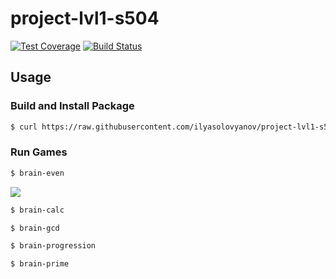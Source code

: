 # project-lvl1-s504
[![Test Coverage](https://api.codeclimate.com/v1/badges/a99a88d28ad37a79dbf6/test_coverage)](https://codeclimate.com/github/codeclimate/codeclimate/test_coverage)
 [![Build Status](https://travis-ci.org/ilyasolovyanov/project-lvl1-s504.svg?branch=master)](https://travis-ci.org/ilyasolovyanov/project-lvl1-s504)

## Usage

### Build and Install Package
```bash
$ curl https://raw.githubusercontent.com/ilyasolovyanov/project-lvl1-s504/master/install.sh | sh
```

### Run Games

```bash
$ brain-even
```
![](https://media.giphy.com/media/U6peoyw3SYgrtLg1gu/giphy.gif)

```bash
$ brain-calc
```
```bash
$ brain-gcd
```
```bash
$ brain-progression
```
```bash
$ brain-prime
```
